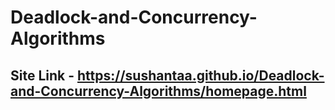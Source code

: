# Deadlock-and-Concurrency-Algorithms
## Site Link - https://sushantaa.github.io/Deadlock-and-Concurrency-Algorithms/homepage.html
